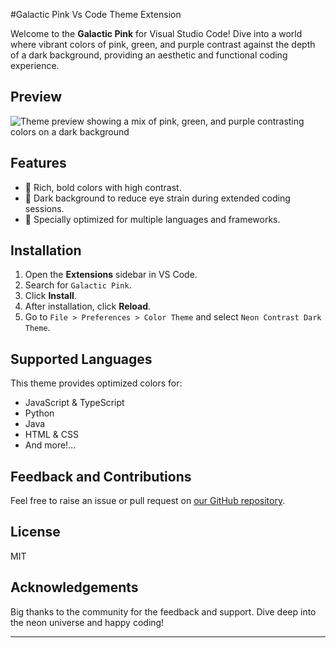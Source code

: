 #Galactic Pink Vs Code Theme Extension

Welcome to the **Galactic Pink** for Visual Studio Code! Dive into a world where vibrant colors of pink, green, and purple contrast against the depth of a dark background, providing an aesthetic and functional coding experience.

## Preview
![Theme preview showing a mix of pink, green, and purple contrasting colors on a dark background](<link-to-screenshot>)

## Features

- 🎨 Rich, bold colors with high contrast.
- 🌌 Dark background to reduce eye strain during extended coding sessions.
- 📝 Specially optimized for multiple languages and frameworks.

## Installation

1. Open the **Extensions** sidebar in VS Code.
2. Search for `Galactic Pink`.
4. Click **Install**.
5. After installation, click **Reload**.
6. Go to `File > Preferences > Color Theme` and select `Neon Contrast Dark Theme`.

## Supported Languages

This theme provides optimized colors for:

- JavaScript & TypeScript
- Python
- Java
- HTML & CSS
- And more!...

## Feedback and Contributions

Feel free to raise an issue or pull request on [our GitHub repository](<github-link>).

## License

MIT

## Acknowledgements

Big thanks to the community for the feedback and support. Dive deep into the neon universe and happy coding!

---
